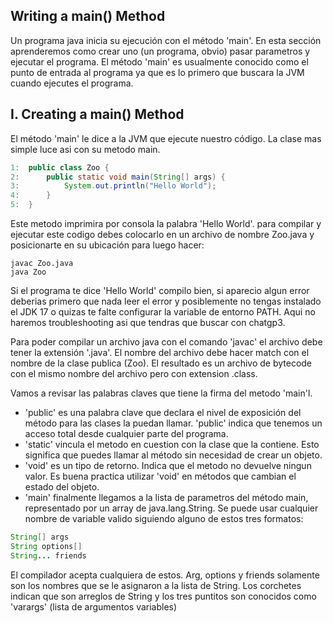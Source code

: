 ## Writing a main() Method
Un programa java inicia su ejecución con el método 'main'. En esta sección aprenderemos como crear uno (un programa, obvio) pasar parametros y ejecutar 
el programa. El método 'main' es usualmente conocido como el punto de entrada al programa ya que es lo primero que buscara la
JVM cuando ejecutes el programa.

## I. Creating a main() Method
El método 'main' le dice a la JVM que ejecute nuestro código. La clase mas simple luce asi con su metodo main.

```java
1:  public class Zoo {
2:      public static void main(String[] args) {
3:          System.out.println("Hello World");
4:      }
5:  }
```
Este metodo imprimira por consola la palabra 'Hello World'. para compilar y ejecutar este codigo debes colocarlo en 
un archivo de nombre Zoo.java y posicionarte en su ubicación para luego hacer:

```text
javac Zoo.java
java Zoo
```
Si el programa te dice 'Hello World' compilo bien, si aparecio algun error deberias primero que nada leer el error y posiblemente no tengas instalado el JDK 17 o quizas te falte configurar la variable de entorno PATH. 
Aqui no haremos troubleshooting asi que tendras que buscar con chatgp3. 

Para poder compilar un archivo java con el comando 'javac' el archivo debe tener la extensión '.java'. El nombre del archivo debe hacer
match con el nombre de la clase publica (Zoo).
El resultado es un archivo de bytecode con el mismo nombre del archivo pero con extension .class.

Vamos a revisar las palabras claves que tiene la firma del metodo 'main'l.

- 'public' es una palabra clave que declara el nivel de exposición del método para las clases la puedan llamar. 'public' indica que 
tenemos un acceso total desde cualquier parte del programa. 
- 'static' vincula el metodo en cuestion con la clase que la contiene. Esto significa que puedes llamar al método sin necesidad de crear un objeto.
- 'void' es un tipo de retorno. Indica que el metodo no devuelve ningun valor. Es buena practica utilizar 'void' en métodos que cambian el estado del objeto.
- 'main' finalmente llegamos a la lista de parametros del método main, representado por un array de java.lang.String. Se puede usar cualquier nombre de variable valido siguiendo alguno de estos tres formatos:
```java
String[] args
String options[]
String... friends
```
El compilador acepta cualquiera de estos. Arg, options y friends solamente son los nombres que se le asignaron a la lista de String.
Los corchetes indican que son arreglos de String y los tres puntitos son conocidos como 'varargs' (lista de argumentos variables) 

